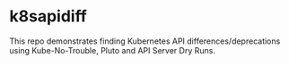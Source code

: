 # k8sapidiff
This repo demonstrates finding Kubernetes API differences/deprecations using Kube-No-Trouble, Pluto and API Server Dry Runs.
